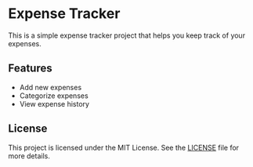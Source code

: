 # Expense Tracker

This is a simple expense tracker project that helps you keep track of your expenses. 

## Features

- Add new expenses
- Categorize expenses
- View expense history

## License

This project is licensed under the MIT License. See the [LICENSE](LICENSE) file for more details.
